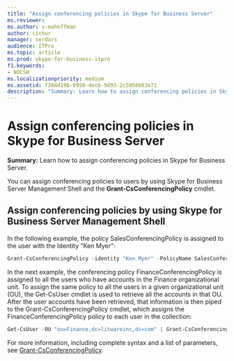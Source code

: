 ```yaml
---
title: "Assign conferencing policies in Skype for Business Server"
ms.reviewer: 
ms.author: v-mahoffman
author: cichur
manager: serdars
audience: ITPro
ms.topic: article
ms.prod: skype-for-business-itpro
f1.keywords:
- NOCSH
ms.localizationpriority: medium
ms.assetid: f384d19b-0950-4ec6-9d93-2c5958b83e71
description: "Summary: Learn how to assign conferencing policies in Skype for Business Server."
---
```


# Assign conferencing policies in Skype for Business Server
 
**Summary:** Learn how to assign conferencing policies in Skype for Business Server.
  
You can assign conferencing policies to users by using Skype for Business Server Management Shell and the **Grant-CsConferencingPolicy** cmdlet.
  
## Assign conferencing policies by using Skype for Business Server Management Shell

In the following example, the policy SalesConferencingPolicy is assigned to the user with the Identity "Ken Myer":
  
```PowerShell
Grant-CsConferencingPolicy -identity "Ken Myer" -PolicyName SalesConferencingPolicy
```

In the next example, the conferencing policy FinanceConferencingPolicy is assigned to all the users who have accounts in the Finance organizational unit. To assign the same policy to all the users in a given organizational unit (OU), the Get-CsUser cmdlet is used to retrieve all the accounts in that OU. After the user accounts have been retrieved, that information is then piped to the Grant-CsConferencingPolicy cmdlet, which assigns the FinanceConferencingPolicy policy to each user in the collection:
  
```PowerShell
Get-CsUser -OU "ou=Finance,dc=litwareinc,dc=com" | Grant-CsConferencingPolicy -PolicyName FinanceConferencingPolicy
```

For more information, including complete syntax and a list of parameters, see [Grant-CsConferencingPolicy](/powershell/module/skype/grant-csconferencingpolicy?view=skype-ps).
